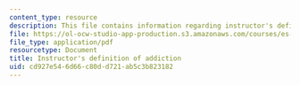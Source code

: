 ```yaml
---
content_type: resource
description: This file contains information regarding instructor's definition of addiction.
file: https://ol-ocw-studio-app-production.s3.amazonaws.com/courses/es-s10-drugs-and-the-brain-spring-2013/cd927e546d66c80dd721ab5c3b823182_MITES_S10S13_definitionwk4.pdf
file_type: application/pdf
resourcetype: Document
title: Instructor's definition of addiction
uid: cd927e54-6d66-c80d-d721-ab5c3b823182
---
```

